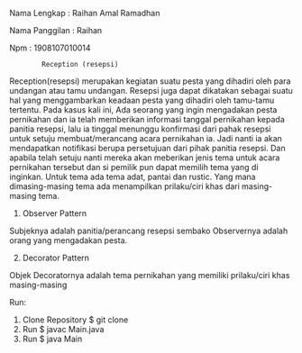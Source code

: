 Nama Lengkap	: Raihan Amal Ramadhan

Nama Panggilan	: Raihan 

Npm		: 1908107010014

            Reception (resepsi)
Reception(resepsi) merupakan kegiatan suatu pesta yang dihadiri oleh para undangan atau tamu undangan. 
Resepsi juga dapat dikatakan sebagai suatu hal yang menggambarkan keadaan pesta yang dihadiri oleh tamu-tamu tertentu.
Pada kasus kali ini, Ada seorang yang ingin mengadakan pesta pernikahan dan ia telah memberikan informasi tanggal pernikahan kepada panitia resepsi, 
lalu ia tinggal menunggu konfirmasi dari pahak resepsi untuk setuju membuat/merancang acara pernikahan ia. 
Jadi nanti ia  akan mendapatkan notifikasi berupa persetujuan dari pihak panitia resepsi. 
Dan apabila telah setuju nanti mereka akan meberikan jenis tema untuk acara pernikahan tersebut dan si pemilik pun dapat memilih tema yang di inginkan. 
Untuk tema ada tema adat, pantai dan rustic. Yang mana dimasing-masing tema ada menampilkan prilaku/ciri khas dari masing-masing tema.

1. Observer Pattern 

Subjeknya adalah panitia/perancang resepsi sembako Observernya adalah orang yang mengadakan pesta.

2. Decorator Pattern 

Objek Decoratornya adalah tema pernikahan yang memiliki prilaku/ciri khas masing-masing

Run:
1.	Clone Repository $ git clone  
2.	Run $ javac Main.java 
3.	Run $ java Main
